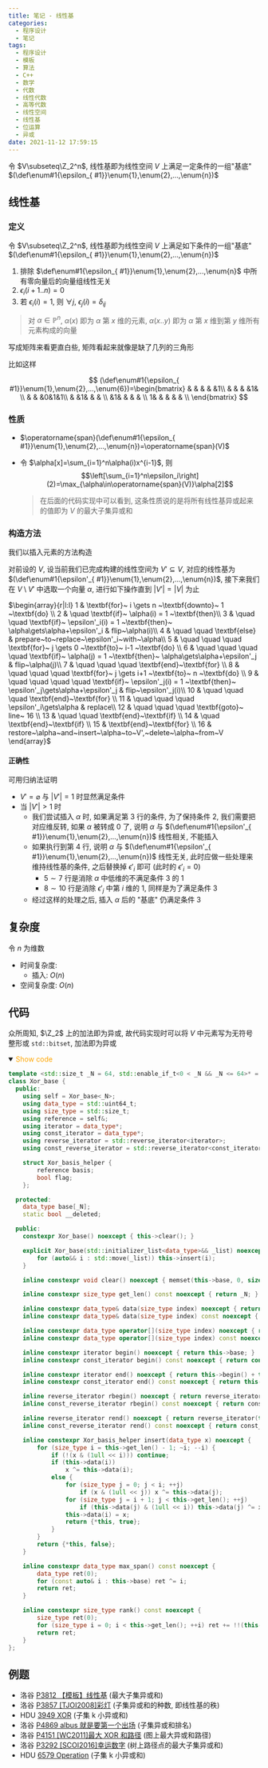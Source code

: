 ```yaml
---
title: 笔记 - 线性基
categories:
  - 程序设计
  - 笔记
tags:
  - 程序设计
  - 模板
  - 算法
  - C++
  - 数学
  - 代数
  - 线性代数
  - 高等代数
  - 线性空间
  - 线性基
  - 位运算
  - 异或
date: 2021-11-12 17:59:15
---
```


令 $V\subseteq\Z_2^n$, 线性基即为线性空间 $V$ 上满足一定条件的一组"基底" $(\def\enum#1{\epsilon_{ #1}}\enum{1},\enum{2},...,\enum{n})$

<!-- more -->

## 线性基

### 定义

令 $V\subseteq\Z_2^n$, 线性基即为线性空间 $V$ 上满足如下条件的一组"基底" $(\def\enum#1{\epsilon_{ #1}}\enum{1},\enum{2},...,\enum{n})$

1. 排除 $\def\enum#1{\epsilon_{ #1}}\enum{1},\enum{2},...,\enum{n}$ 中所有零向量后的向量组线性无关
1. $\epsilon_i(i+1..n)=0$
1. 若 $\epsilon_i(i)=1$, 则 $\forall j,~\epsilon_j(i)=\delta_{ij}$

> 对 $\alpha\in\mathbb{P}^n$, $\alpha(x)$ 即为 $\alpha$ 第 $x$ 维的元素, $\alpha(x..y)$ 即为 $\alpha$ 第 $x$ 维到第 $y$ 维所有元素构成的向量

写成矩阵来看更直白些, 矩阵看起来就像是缺了几列的三角形

比如这样

$$
(\def\enum#1{\epsilon_{ #1}}\enum{1},\enum{2},...,\enum{6})=\begin{bmatrix}
   & & & & &1\\
   & & & &1& \\
   & & &0&1&1\\
   & &1& & & \\
   &1& & & & \\
  1& & & & & \\
\end{bmatrix}
$$

### 性质

- $\operatorname{span}(\def\enum#1{\epsilon_{ #1}}\enum{1},\enum{2},...,\enum{n})=\operatorname{span}(V)$
- 令 $\alpha[x]=\sum_{i=1}^n\alpha(i)x^{i-1}$, 则
  $$\left[\sum_{i=1}^n\epsilon_i\right](2)=\max_{\alpha\in\operatorname{span}(V)}\alpha[2]$$

  > 在后面的代码实现中可以看到, 这条性质说的是将所有线性基异或起来的值即为 $V$ 的最大子集异或和

### 构造方法

我们以插入元素的方法构造

对前设的 $V$, 设当前我们已完成构建的线性空间为 $V'\subseteq V$, 对应的线性基为 $(\def\enum#1{\epsilon'_{ #1}}\enum{1},\enum{2},...,\enum{n})$, 接下来我们在 $V\setminus V'$ 中选取一个向量 $\alpha$, 进行如下操作直到 $|V'|=|V|$ 为止

$\begin{array}{r|l:l}
  1 & \textbf{for}~ i \gets n ~\textbf{downto}~ 1 ~\textbf{do} \\
  2 & \quad \textbf{if}~ \alpha(i) = 1 ~\textbf{then}\\
  3 & \quad \quad \textbf{if}~ \epsilon'_i(i) = 1 ~\textbf{then}~ \alpha\gets\alpha+\epsilon'_i & flip~\alpha(i)\\
  4 & \quad \quad \textbf{else} & prepare~to~replace~\epsilon'_i~with~\alpha\\
  5 & \quad \quad \quad \textbf{for}~ j \gets 0 ~\textbf{to}~ i-1 ~\textbf{do} \\
  6 & \quad \quad \quad \quad \textbf{if}~ \alpha(j) = 1 ~\textbf{then}~ \alpha\gets\alpha+\epsilon'_j & flip~\alpha(j)\\
  7 & \quad \quad \quad \textbf{end}~\textbf{for} \\
  8 & \quad \quad \quad \textbf{for}~ j \gets i+1 ~\textbf{to}~ n ~\textbf{do} \\
  9 & \quad \quad \quad \quad \textbf{if}~ \epsilon'_j(i) = 1 ~\textbf{then}~ \epsilon'_j\gets\alpha+\epsilon'_j & flip~\epsilon'_j(i)\\
  10 & \quad \quad \quad \textbf{end}~\textbf{for} \\
  11 & \quad \quad \quad \epsilon'_i\gets\alpha & replace\\
  12 & \quad \quad \quad \textbf{goto}~ line~ 16 \\
  13 & \quad \quad \textbf{end}~\textbf{if} \\
  14 & \quad \textbf{end}~\textbf{if} \\
  15 & \textbf{end}~\textbf{for} \\
  16 & restore~\alpha~and~insert~\alpha~to~V',~delete~\alpha~from~V
\end{array}$

#### 正确性

可用归纳法证明

- $V'=\varnothing$ 与 $|V'|=1$ 时显然满足条件
- 当 $|V'|>1$ 时
  - 我们尝试插入 $\alpha$ 时, 如果满足第 $3$ 行的条件, 为了保持条件 $2$, 我们需要把对应维反转, 如果 $\alpha$ 被转成 $0$ 了, 说明 $\alpha$ 与 $(\def\enum#1{\epsilon'_{ #1}}\enum{1},\enum{2},...,\enum{n})$ 线性相关, 不能插入
  - 如果执行到第 $4$ 行, 说明 $\alpha$ 与 $(\def\enum#1{\epsilon'_{ #1}}\enum{1},\enum{2},...,\enum{n})$ 线性无关, 此时应做一些处理来维持线性基的条件, 之后替换掉 $\epsilon'_i$ 即可 (此时的 $\epsilon'_i=0$)
    - $5\sim 7$ 行是消除 $\alpha$ 中低维的不满足条件 $3$ 的 $1$
    - $8\sim 10$ 行是消除 $\epsilon'_j$ 中第 $i$ 维的 $1$, 同样是为了满足条件 $3$
  - 经过这样的处理之后, 插入 $\alpha$ 后的 "基底" 仍满足条件 $3$

## 复杂度

令 $n$ 为维数

- 时间复杂度:
  - 插入: $O(n)$
- 空间复杂度: $O(n)$

## 代码

众所周知, $\Z_2$ 上的加法即为异或, 故代码实现时可以将 $V$ 中元素写为无符号整形或 `std::bitset`, 加法即为异或

<details open>
<summary><font color='orange'>Show code</font></summary>

```cpp
template <std::size_t _N = 64, std::enable_if_t<0 < _N && _N <= 64>* = nullptr>
class Xor_base {
  public:
    using self = Xor_base<_N>;
    using data_type = std::uint64_t;
    using size_type = std::size_t;
    using reference = self&;
    using iterator = data_type*;
    using const_iterator = data_type*;
    using reverse_iterator = std::reverse_iterator<iterator>;
    using const_reverse_iterator = std::reverse_iterator<const_iterator>;

    struct Xor_basis_helper {
        reference basis;
        bool flag;
    };

  protected:
    data_type base[_N];
    static bool __deleted;

  public:
    constexpr Xor_base() noexcept { this->clear(); }

    explicit Xor_base(std::initializer_list<data_type>&& _list) noexcept : Xor_base() {
        for (auto&& i : std::move(_list)) this->insert(i);
    }

    inline constexpr void clear() noexcept { memset(this->base, 0, sizeof(this->base)); }

    inline constexpr size_type get_len() const noexcept { return _N; }

    inline constexpr data_type& data(size_type index) noexcept { return this->base[index]; }
    inline constexpr data_type& data(size_type index) const noexcept { return const_cast<self* const>(this)->base[index]; }

    inline constexpr data_type operator[](size_type index) noexcept { return this->data(index); }
    inline constexpr data_type operator[](size_type index) const noexcept { return const_cast<self* const>(this)->data(index); }

    inline constexpr iterator begin() noexcept { return this->base; }
    inline constexpr const_iterator begin() const noexcept { return const_cast<data_type* const>(this->base); }

    inline constexpr iterator end() noexcept { return this->begin() + this->get_len(); }
    inline constexpr const_iterator end() const noexcept { return this->begin() + this->get_len(); }

    inline reverse_iterator rbegin() noexcept { return reverse_iterator(this->end()); }
    inline const_reverse_iterator rbegin() const noexcept { return const_reverse_iterator(this->end()); }

    inline reverse_iterator rend() noexcept { return reverse_iterator(this->begin()); }
    inline const_reverse_iterator rend() const noexcept { return const_reverse_iterator(this->begin()); }

    inline constexpr Xor_basis_helper insert(data_type x) noexcept {
        for (size_type i = this->get_len() - 1; ~i; --i) {
            if (!(x & (1ull << i))) continue;
            if (this->data(i))
                x ^= this->data(i);
            else {
                for (size_type j = 0; j < i; ++j)
                    if (x & (1ull << j)) x ^= this->data(j);
                for (size_type j = i + 1; j < this->get_len(); ++j)
                    if (this->data(j) & (1ull << i)) this->data(j) ^= x;
                this->data(i) = x;
                return {*this, true};
            }
        }
        return {*this, false};
    }

    inline constexpr data_type max_span() const noexcept {
        data_type ret(0);
        for (const auto& i : this->base) ret ^= i;
        return ret;
    }

    inline constexpr size_type rank() const noexcept {
        size_type ret(0);
        for (size_type i = 0; i < this->get_len(); ++i) ret += !!(this->base[i] & (1ull << i));
        return ret;
    }
};
```

</details>

## 例题

- 洛谷 [P3812 【模板】线性基](https://www.luogu.com.cn/problem/P3812) (最大子集异或和)
- 洛谷 [P3857 [TJOI2008]彩灯](https://www.luogu.com.cn/problem/P3857) (子集异或和的种数, 即线性基的秩)
- HDU [3949 XOR](https://vjudge.net/problem/HDU-3949/origin) (子集 k 小异或和)
- 洛谷 [P4869 albus 就是要第一个出场](https://www.luogu.com.cn/problem/P4869) (子集异或和排名)
- 洛谷 [P4151 [WC2011]最大 XOR 和路径](https://www.luogu.com.cn/problem/P4151) (图上最大异或和路径)
- 洛谷 [P3292 [SCOI2016]幸运数字](https://www.luogu.com.cn/problem/P3292) (树上路径点的最大子集异或和)
- HDU [6579 Operation](https://vjudge.net/problem/HDU-6579/origin) (子集 k 小异或和)
